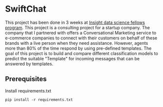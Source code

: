 # SwiftChat

This project has been done in 3 weeks at [Insight data science fellows program](https://insightfellows.com/data-science). This project is a consulting project for a startup company. The company that I partnered with offers a Conversational Marketing service to e-commerce companies to connect with their customers on behalf of these brands with a live person when they need assistance. However, agents more than 80% of the time respond by using pre-defined templates. The goal of this project is to build and compare different classification models to predict the suitable "Template" for incoming messages that can be answered by templates.

## Prerequisites
Install requirements.txt
```
pip install -r requirements.txt
```
